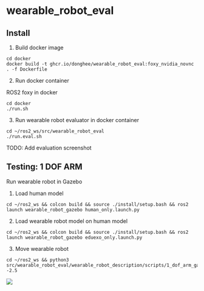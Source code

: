 # wearable_robot_eval

## Install

1. Build docker image

```
cd docker
docker build -t ghcr.io/donghee/wearable_robot_eval:foxy_nvidia_novnc . -f Dockerfile
```

2. Run docker container

ROS2 foxy in docker

```
cd docker
./run.sh
```

3. Run wearable robot evaluator in docker container

```
cd ~/ros2_ws/src/wearable_robot_eval
./run.eval.sh
```

TODO: Add evaluation screenshot

## Testing: 1 DOF ARM

Run wearable robot in Gazebo

1. Load human model

```
cd ~/ros2_ws && colcon build && source ./install/setup.bash && ros2 launch wearable_robot_gazebo human_only.launch.py
```

2. Load wearable robot model on human model

```
cd ~/ros2_ws && colcon build && source ./install/setup.bash && ros2 launch wearable_robot_gazebo eduexo_only.launch.py
```

3. Move wearable robot

```
cd ~/ros2_ws && python3 src/wearable_robot_eval/wearable_robot_description/scripts/1_dof_arm_gazebo_test.py -2.5
```

<img src="https://4249295727-files.gitbook.io/~/files/v0/b/gitbook-x-prod.appspot.com/o/spaces%2F-LmOTWbz2dgMNQsbqUOW%2Fuploads%2FmcNf8RBS3J8SGCYbRw81%2Fimage.png?alt=media&token=24b764e8-fdd2-4bc4-929d-607d819849a6"/>
